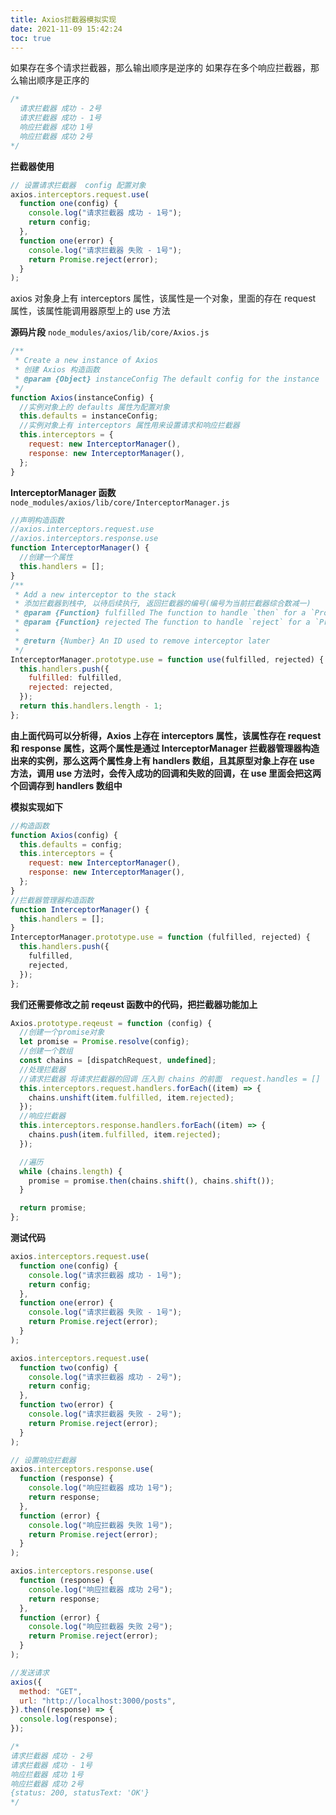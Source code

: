 ```yaml
---
title: Axios拦截器模拟实现
date: 2021-11-09 15:42:24
toc: true
---
```


如果存在多个请求拦截器，那么输出顺序是逆序的
如果存在多个响应拦截器，那么输出顺序是正序的

```js
/*
  请求拦截器 成功 - 2号
  请求拦截器 成功 - 1号
  响应拦截器 成功 1号
  响应拦截器 成功 2号
*/
```

**拦截器使用**

```js
// 设置请求拦截器  config 配置对象
axios.interceptors.request.use(
  function one(config) {
    console.log("请求拦截器 成功 - 1号");
    return config;
  },
  function one(error) {
    console.log("请求拦截器 失败 - 1号");
    return Promise.reject(error);
  }
);
```

axios 对象身上有 interceptors 属性，该属性是一个对象，里面的存在 request 属性，该属性能调用器原型上的 use 方法

**源码片段**
`node_modules/axios/lib/core/Axios.js`

```js
/**
 * Create a new instance of Axios
 * 创建 Axios 构造函数
 * @param {Object} instanceConfig The default config for the instance
 */
function Axios(instanceConfig) {
  //实例对象上的 defaults 属性为配置对象
  this.defaults = instanceConfig;
  //实例对象上有 interceptors 属性用来设置请求和响应拦截器
  this.interceptors = {
    request: new InterceptorManager(),
    response: new InterceptorManager(),
  };
}
```

**InterceptorManager 函数**
`node_modules/axios/lib/core/InterceptorManager.js`

```js
//声明构造函数
//axios.interceptors.request.use
//axios.interceptors.response.use
function InterceptorManager() {
  //创建一个属性
  this.handlers = [];
}
/**
 * Add a new interceptor to the stack
 * 添加拦截器到栈中, 以待后续执行, 返回拦截器的编号(编号为当前拦截器综合数减一)
 * @param {Function} fulfilled The function to handle `then` for a `Promise`
 * @param {Function} rejected The function to handle `reject` for a `Promise`
 *
 * @return {Number} An ID used to remove interceptor later
 */
InterceptorManager.prototype.use = function use(fulfilled, rejected) {
  this.handlers.push({
    fulfilled: fulfilled,
    rejected: rejected,
  });
  return this.handlers.length - 1;
};
```

**由上面代码可以分析得，Axios 上存在 interceptors 属性，该属性存在 request 和 response 属性，这两个属性是通过 InterceptorManager 拦截器管理器构造出来的实例，那么这两个属性身上有 handlers 数组，且其原型对象上存在 use 方法，调用 use 方法时，会传入成功的回调和失败的回调，在 use 里面会把这两个回调存到 handlers 数组中**

**模拟实现如下**

```js
//构造函数
function Axios(config) {
  this.defaults = config;
  this.interceptors = {
    request: new InterceptorManager(),
    response: new InterceptorManager(),
  };
}
//拦截器管理器构造函数
function InterceptorManager() {
  this.handlers = [];
}
InterceptorManager.prototype.use = function (fulfilled, rejected) {
  this.handlers.push({
    fulfilled,
    rejected,
  });
};
```

**我们还需要修改之前 reqeust 函数中的代码，把拦截器功能加上**

```js
Axios.prototype.reqeust = function (config) {
  //创建一个promise对象
  let promise = Promise.resolve(config);
  //创建一个数组
  const chains = [dispatchRequest, undefined];
  //处理拦截器
  //请求拦截器 将请求拦截器的回调 压入到 chains 的前面  request.handles = []
  this.interceptors.request.handlers.forEach((item) => {
    chains.unshift(item.fulfilled, item.rejected);
  });
  //响应拦截器
  this.interceptors.response.handlers.forEach((item) => {
    chains.push(item.fulfilled, item.rejected);
  });

  //遍历
  while (chains.length) {
    promise = promise.then(chains.shift(), chains.shift());
  }

  return promise;
};
```

**测试代码**

```js
axios.interceptors.request.use(
  function one(config) {
    console.log("请求拦截器 成功 - 1号");
    return config;
  },
  function one(error) {
    console.log("请求拦截器 失败 - 1号");
    return Promise.reject(error);
  }
);

axios.interceptors.request.use(
  function two(config) {
    console.log("请求拦截器 成功 - 2号");
    return config;
  },
  function two(error) {
    console.log("请求拦截器 失败 - 2号");
    return Promise.reject(error);
  }
);

// 设置响应拦截器
axios.interceptors.response.use(
  function (response) {
    console.log("响应拦截器 成功 1号");
    return response;
  },
  function (error) {
    console.log("响应拦截器 失败 1号");
    return Promise.reject(error);
  }
);

axios.interceptors.response.use(
  function (response) {
    console.log("响应拦截器 成功 2号");
    return response;
  },
  function (error) {
    console.log("响应拦截器 失败 2号");
    return Promise.reject(error);
  }
);

//发送请求
axios({
  method: "GET",
  url: "http://localhost:3000/posts",
}).then((response) => {
  console.log(response);
});

/*
请求拦截器 成功 - 2号
请求拦截器 成功 - 1号
响应拦截器 成功 1号
响应拦截器 成功 2号
{status: 200, statusText: 'OK'}
*/
```
